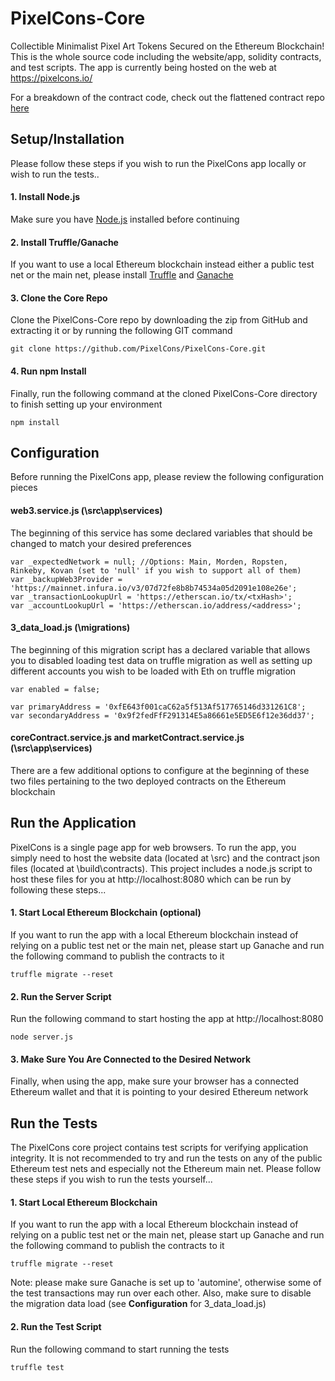 # PixelCons-Core
Collectible Minimalist Pixel Art Tokens Secured on the Ethereum Blockchain! This is the whole source code including the website/app, solidity contracts, 
and test scripts. The app is currently being hosted on the web at https://pixelcons.io/

For a breakdown of the contract code, check out the flattened contract repo [here](https://github.com/PixelCons/PixelCons-Contracts)

## Setup/Installation
Please follow these steps if you wish to run the PixelCons app locally or wish to run the tests..

#### 1. Install Node.js
Make sure you have [Node.js](https://nodejs.org) installed before continuing

#### 2. Install Truffle/Ganache
If you want to use a local Ethereum blockchain instead either a public test net or the main net, please install [Truffle](https://truffleframework.com/truffle) and [Ganache](https://truffleframework.com/ganache)

#### 3. Clone the Core Repo
Clone the PixelCons-Core repo by downloading the zip from GitHub and extracting it or by running the following GIT command
```
git clone https://github.com/PixelCons/PixelCons-Core.git
```

#### 4. Run npm Install
Finally, run the following command at the cloned PixelCons-Core directory to finish setting up your environment
```
npm install
```

## Configuration
Before running the PixelCons app, please review the following configuration pieces

#### web3.service.js (\src\app\services)
The beginning of this service has some declared variables that should be changed to match your desired preferences
```
var _expectedNetwork = null; //Options: Main, Morden, Ropsten, Rinkeby, Kovan (set to 'null' if you wish to support all of them)
var _backupWeb3Provider = 'https://mainnet.infura.io/v3/07d72fe8b8b74534a05d2091e108e26e';
var _transactionLookupUrl = 'https://etherscan.io/tx/<txHash>';
var _accountLookupUrl = 'https://etherscan.io/address/<address>';
```

#### 3_data_load.js (\migrations)
The beginning of this migration script has a declared variable that allows you to disabled loading test data on truffle migration as well as 
setting up different accounts you wish to be loaded with Eth on truffle migration
```
var enabled = false;

var primaryAddress = '0xfE643f001caC62a5f513Af517765146d331261C8';
var secondaryAddress = '0x9f2fedFfF291314E5a86661e5ED5E6f12e36dd37';
```

#### coreContract.service.js and marketContract.service.js (\src\app\services)
There are a few additional options to configure at the beginning of these two files pertaining to the two deployed contracts on the Ethereum blockchain

## Run the Application
PixelCons is a single page app for web browsers. To run the app, you simply need to host the website data (located at \src) 
and the contract json files (located at \build\contracts). This project includes a node.js script to host these files for you at 
http://localhost:8080 which can be run by following these steps...

#### 1. Start Local Ethereum Blockchain (optional)
If you want to run the app with a local Ethereum blockchain instead of relying on a public test net or the main net, please start up Ganache and run 
the following command to publish the contracts to it
```
truffle migrate --reset
```

#### 2. Run the Server Script
Run the following command to start hosting the app at http://localhost:8080
```
node server.js
```

#### 3. Make Sure You Are Connected to the Desired Network
Finally, when using the app, make sure your browser has a connected Ethereum wallet and that it is pointing to your desired Ethereum network

## Run the Tests
The PixelCons core project contains test scripts for verifying application integrity. It is not recommended to try and run the tests on any of
the public Ethereum test nets and especially not the Ethereum main net. Please follow these steps if you wish to run the tests yourself...

#### 1. Start Local Ethereum Blockchain
If you want to run the app with a local Ethereum blockchain instead of relying on a public test net or the main net, please start up Ganache and run 
the following command to publish the contracts to it
```
truffle migrate --reset
```
Note: please make sure Ganache is set up to 'automine', otherwise some of the test transactions may run over each other. Also, make sure to disable
the migration data load (see **Configuration** for 3_data_load.js)

#### 2. Run the Test Script
Run the following command to start running the tests
```
truffle test
```

